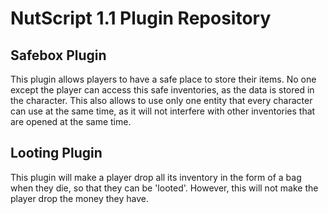 # NutScript 1.1 Plugin Repository

## Safebox Plugin

This plugin allows players to have a safe place to store their items. No one except the player can access this safe inventories, as the data is stored in the character. This also allows to use only one entity that every character can use at the same time, as it will not
interfere with other inventories that are opened at the same time.

## Looting Plugin

This plugin will make a player drop all its inventory in the form of a bag when they die, so that they can be 'looted'. However, this will
not make the player drop the money they have.
